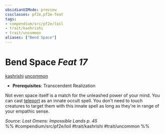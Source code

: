 ```yaml
---
obsidianUIMode: preview
cssclasses: pf2e,pf2e-feat
tags:
- compendium/src/pf2e/loil
- trait/kashrishi
- trait/uncommon
aliases: ["Bend Space"]
---
```

# Bend Space  *Feat 17*  
[kashrishi](rules/traits/kashrishi-loil.md "Kashrishi Ancestry & Heritage Trait")  [uncommon](rules/traits/uncommon.md "Uncommon Rarity Trait")  

- **Prerequisites**: Transcendent Realization

Not even space itself is a match for the unleashed power of your mind. You can cast [teleport](compendium/spells/teleport.md) as an innate occult spell. You don't need to touch creatures to target them with this innate spell as long as they're in range of your empathic sense.

*Source: Lost Omens: Impossible Lands p. 45*  
%% #compendium/src/pf2e/loil #trait/kashrishi #trait/uncommon %%